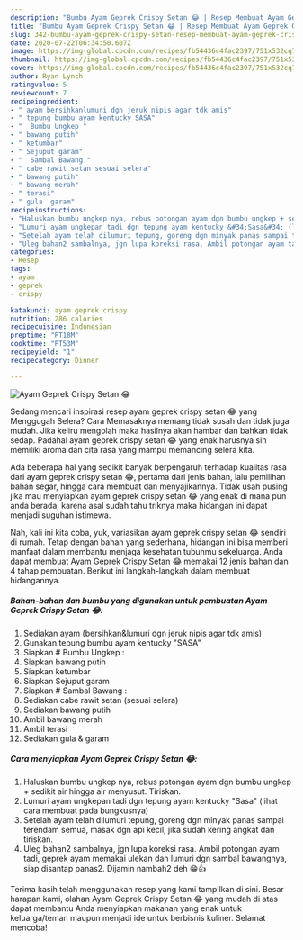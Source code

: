 ```yaml
---
description: "Bumbu Ayam Geprek Crispy Setan 😂 | Resep Membuat Ayam Geprek Crispy Setan 😂 Yang Bikin Ngiler"
title: "Bumbu Ayam Geprek Crispy Setan 😂 | Resep Membuat Ayam Geprek Crispy Setan 😂 Yang Bikin Ngiler"
slug: 342-bumbu-ayam-geprek-crispy-setan-resep-membuat-ayam-geprek-crispy-setan-yang-bikin-ngiler
date: 2020-07-22T06:34:50.607Z
image: https://img-global.cpcdn.com/recipes/fb54436c4fac2397/751x532cq70/ayam-geprek-crispy-setan-😂-foto-resep-utama.jpg
thumbnail: https://img-global.cpcdn.com/recipes/fb54436c4fac2397/751x532cq70/ayam-geprek-crispy-setan-😂-foto-resep-utama.jpg
cover: https://img-global.cpcdn.com/recipes/fb54436c4fac2397/751x532cq70/ayam-geprek-crispy-setan-😂-foto-resep-utama.jpg
author: Ryan Lynch
ratingvalue: 5
reviewcount: 7
recipeingredient:
- " ayam bersihkanlumuri dgn jeruk nipis agar tdk amis"
- " tepung bumbu ayam kentucky SASA"
- "  Bumbu Ungkep "
- " bawang putih"
- " ketumbar"
- " Sejuput garam"
- "  Sambal Bawang "
- " cabe rawit setan sesuai selera"
- " bawang putih"
- " bawang merah"
- " terasi"
- " gula  garam"
recipeinstructions:
- "Haluskan bumbu ungkep nya, rebus potongan ayam dgn bumbu ungkep + sedikit air hingga air menyusut. Tiriskan."
- "Lumuri ayam ungkepan tadi dgn tepung ayam kentucky &#34;Sasa&#34; (lihat cara membuat pada bungkusnya)"
- "Setelah ayam telah dilumuri tepung, goreng dgn minyak panas sampai terendam semua, masak dgn api kecil, jika sudah kering angkat dan tiriskan."
- "Uleg bahan2 sambalnya, jgn lupa koreksi rasa. Ambil potongan ayam tadi, geprek ayam memakai ulekan dan lumuri dgn sambal bawangnya, siap disantap panas2. Dijamin nambah2 deh 😁👍"
categories:
- Resep
tags:
- ayam
- geprek
- crispy

katakunci: ayam geprek crispy 
nutrition: 286 calories
recipecuisine: Indonesian
preptime: "PT18M"
cooktime: "PT53M"
recipeyield: "1"
recipecategory: Dinner

---
```



![Ayam Geprek Crispy Setan 😂](https://img-global.cpcdn.com/recipes/fb54436c4fac2397/751x532cq70/ayam-geprek-crispy-setan-😂-foto-resep-utama.jpg)

Sedang mencari inspirasi resep ayam geprek crispy setan 😂 yang Menggugah Selera? Cara Memasaknya memang tidak susah dan tidak juga mudah. Jika keliru mengolah maka hasilnya akan hambar dan bahkan tidak sedap. Padahal ayam geprek crispy setan 😂 yang enak harusnya sih memiliki aroma dan cita rasa yang mampu memancing selera kita.

Ada beberapa hal yang sedikit banyak berpengaruh terhadap kualitas rasa dari ayam geprek crispy setan 😂, pertama dari jenis bahan, lalu pemilihan bahan segar, hingga cara membuat dan menyajikannya. Tidak usah pusing jika mau menyiapkan ayam geprek crispy setan 😂 yang enak di mana pun anda berada, karena asal sudah tahu triknya maka hidangan ini dapat menjadi suguhan istimewa.




Nah, kali ini kita coba, yuk, variasikan ayam geprek crispy setan 😂 sendiri di rumah. Tetap dengan bahan yang sederhana, hidangan ini bisa memberi manfaat dalam membantu menjaga kesehatan tubuhmu sekeluarga. Anda dapat membuat Ayam Geprek Crispy Setan 😂 memakai 12 jenis bahan dan 4 tahap pembuatan. Berikut ini langkah-langkah dalam membuat hidangannya.

<!--inarticleads1-->

##### Bahan-bahan dan bumbu yang digunakan untuk pembuatan Ayam Geprek Crispy Setan 😂:

1. Sediakan  ayam (bersihkan&amp;lumuri dgn jeruk nipis agar tdk amis)
1. Gunakan  tepung bumbu ayam kentucky &#34;SASA&#34;
1. Siapkan  # Bumbu Ungkep :
1. Siapkan  bawang putih
1. Siapkan  ketumbar
1. Siapkan  Sejuput garam
1. Siapkan  # Sambal Bawang :
1. Sediakan  cabe rawit setan (sesuai selera)
1. Sediakan  bawang putih
1. Ambil  bawang merah
1. Ambil  terasi
1. Sediakan  gula &amp; garam




<!--inarticleads2-->

##### Cara menyiapkan Ayam Geprek Crispy Setan 😂:

1. Haluskan bumbu ungkep nya, rebus potongan ayam dgn bumbu ungkep + sedikit air hingga air menyusut. Tiriskan.
1. Lumuri ayam ungkepan tadi dgn tepung ayam kentucky &#34;Sasa&#34; (lihat cara membuat pada bungkusnya)
1. Setelah ayam telah dilumuri tepung, goreng dgn minyak panas sampai terendam semua, masak dgn api kecil, jika sudah kering angkat dan tiriskan.
1. Uleg bahan2 sambalnya, jgn lupa koreksi rasa. Ambil potongan ayam tadi, geprek ayam memakai ulekan dan lumuri dgn sambal bawangnya, siap disantap panas2. Dijamin nambah2 deh 😁👍




Terima kasih telah menggunakan resep yang kami tampilkan di sini. Besar harapan kami, olahan Ayam Geprek Crispy Setan 😂 yang mudah di atas dapat membantu Anda menyiapkan makanan yang enak untuk keluarga/teman maupun menjadi ide untuk berbisnis kuliner. Selamat mencoba!
